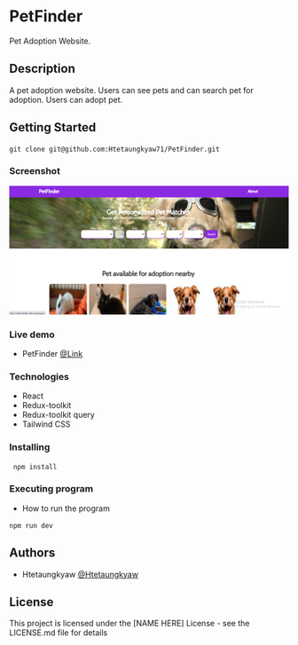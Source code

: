 # PetFinder

Pet Adoption Website.

## Description

A pet adoption website. Users can see pets and can search pet for adoption. Users can adopt pet.

## Getting Started
```
git clone git@github.com:Htetaungkyaw71/PetFinder.git
```
### Screenshot
![This is an image](./petfinder.png)

### Live demo

* PetFinder
[@Link](https://pet-finder-silk.vercel.app/)

### Technologies
* React
* Redux-toolkit
* Redux-toolkit query
* Tailwind CSS


### Installing
```
 npm install
```

### Executing program

* How to run the program
```
npm run dev
```


## Authors

* Htetaungkyaw
[@Htetaungkyaw](https://github.com/Htetaungkyaw71)


## License

This project is licensed under the [NAME HERE] License - see the LICENSE.md file for details
